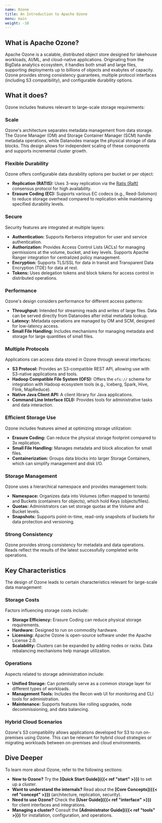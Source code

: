 ```yaml
---
name: Ozone
title: An Introduction to Apache Ozone
menu: main
weight: -10
---
```

<!---
  Licensed to the Apache Software Foundation (ASF) under one or more
  contributor license agreements.  See the NOTICE file distributed with
  this work for additional information regarding copyright ownership.
  The ASF licenses this file to You under the Apache License, Version 2.0
  (the "License"); you may not use this file except in compliance with
  the License.  You may obtain a copy of the License at

      http://www.apache.org/licenses/LICENSE-2.0

  Unless required by applicable law or agreed to in writing, software
  distributed under the License is distributed on an "AS IS" BASIS,
  WITHOUT WARRANTIES OR CONDITIONS OF ANY KIND, either express or implied.
  See the License for the specific language governing permissions and
  limitations under the License.
-->

## What is Apache Ozone?

Apache Ozone is a scalable, distributed object store designed for lakehouse workloads,
AI/ML, and cloud-native applications.
Originating from the BigData analytics ecosystem, it handles both small and large files,
supporting deployments up to billions of objects and exabytes of capacity.
Ozone provides strong consistency guarantees,
multiple protocol interfaces (including S3 compatibility), and configurable durability options.

## What it does?

Ozone includes features relevant to large-scale storage requirements:

### Scale

Ozone's architecture separates metadata management from data storage. The Ozone Manager (OM) and Storage Container Manager (SCM) handle metadata operations, while Datanodes manage the physical storage of data blocks. This design allows for independent scaling of these components and supports incremental cluster growth.

### Flexible Durability

Ozone offers configurable data durability options per bucket or per object:
*   **Replication (RATIS):** Uses 3-way replication via the [Ratis (Raft)](https://ratis.apache.org) consensus protocol for high availability.
*   **Erasure Coding (EC):** Supports various EC codecs (e.g., Reed-Solomon) to reduce storage overhead compared to replication while maintaining specified durability levels.

### Secure

Security features are integrated at multiple layers:
*   **Authentication:** Supports Kerberos integration for user and service authentication.
*   **Authorization:** Provides Access Control Lists (ACLs) for managing permissions at the volume, bucket, and key levels. Supports Apache Ranger integration for centralized policy management.
*   **Encryption:** Supports TLS/SSL for data in transit and Transparent Data Encryption (TDE) for data at rest.
*   **Tokens:** Uses delegation tokens and block tokens for access control in distributed operations.

### Performance

Ozone's design considers performance for different access patterns:
*   **Throughput:** Intended for streaming reads and writes of large files. Data can be served directly from Datanodes after initial metadata lookup.
*   **Latency:** Metadata operations are managed by OM and SCM, designed for low-latency access.
*   **Small File Handling:** Includes mechanisms for managing metadata and storage for large quantities of small files.

### Multiple Protocols

Applications can access data stored in Ozone through several interfaces:
*   **S3 Protocol:** Provides an S3-compatible REST API, allowing use with S3-native applications and tools.
*   **Hadoop Compatible File System (OFS):** Offers the `ofs://` scheme for integration with Hadoop ecosystem tools (e.g., Iceberg, Spark, Hive, Flink, MapReduce).
*   **Native Java Client API:** A client library for Java applications.
*   **Command Line Interface (CLI):** Provides tools for administrative tasks and data interaction.

### Efficient Storage Use

Ozone includes features aimed at optimizing storage utilization:
*   **Erasure Coding:** Can reduce the physical storage footprint compared to 3x replication.
*   **Small File Handling:** Manages metadata and block allocation for small files.
*   **Containerization:** Groups data blocks into larger Storage Containers, which can simplify management and disk I/O.

### Storage Management

Ozone uses a hierarchical namespace and provides management tools:
*   **Namespace:** Organizes data into Volumes (often mapped to tenants) and Buckets (containers for objects), which hold Keys (objects/files).
*   **Quotas:** Administrators can set storage quotas at the Volume and Bucket levels.
*   **Snapshots:** Supports point-in-time, read-only snapshots of buckets for data protection and versioning.

### Strong Consistency

Ozone provides strong consistency for metadata and data operations. Reads reflect the results of the latest successfully completed write operations.

## Key Characteristics

The design of Ozone leads to certain characteristics relevant for large-scale data management:

### Storage Costs

Factors influencing storage costs include:
*   **Storage Efficiency:** Erasure Coding can reduce physical storage requirements.
*   **Hardware:** Designed to run on commodity hardware.
*   **Licensing:** Apache Ozone is open-source software under the Apache License 2.0.
*   **Scalability:** Clusters can be expanded by adding nodes or racks. Data rebalancing mechanisms help manage utilization.

### Operations

Aspects related to storage administration include:
*   **Unified Storage:** Can potentially serve as a common storage layer for different types of workloads.
*   **Management Tools:** Includes the Recon web UI for monitoring and CLI tools for administration.
*   **Maintenance:** Supports features like rolling upgrades, node decommissioning, and data balancing.

### Hybrid Cloud Scenarios

Ozone's S3 compatibility allows applications developed for S3 to run on-premises using Ozone. This can be relevant for hybrid cloud strategies or migrating workloads between on-premises and cloud environments.

## Dive Deeper

To learn more about Ozone, refer to the following sections:

*   **New to Ozone?** Try the **[Quick Start Guide]({{< ref "start" >}})** to set up a cluster.
*   **Want to understand the internals?** Read about the **[Core Concepts]({{< ref "concept" >}})** (architecture, replication, security).
*   **Need to use Ozone?** Check the **[User Guide]({{< ref "interface" >}})** for client interfaces and integrations.
*   **Managing a cluster?** Consult the **[Administrator Guide]({{< ref "tools" >}})** for installation, configuration, and operations.
